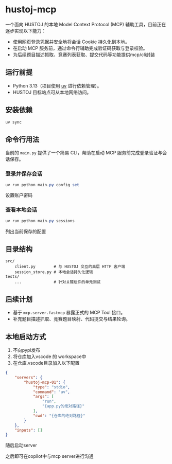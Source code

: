 # hustoj-mcp

一个面向 HUSTOJ 的本地 Model Context Protocol (MCP) 辅助工具，目前正在逐步实现以下能力：

- 使用网页登录凭据并安全地将会话 Cookie 持久化到本地。
- 在启动 MCP 服务前，通过命令行辅助完成验证码获取与登录校验。
- 为后续题目描述抓取、竞赛列表获取、提交代码等功能提供mcp/cli封装

## 运行前提

- Python 3.13（项目使用 [uv](https://github.com/astral-sh/uv) 进行依赖管理）。
- HUSTOJ 目标站点可从本地网络访问。

## 安装依赖

```powershell
uv sync
```

## 命令行用法

当前的 `main.py` 提供了一个简易 CLI，帮助在启动 MCP 服务前完成登录验证与会话保存。

### 登录并保存会话

```powershell
uv run python main.py config set
```

设置账户密码

### 查看本地会话

```powershell
uv run python main.py sessions
```

列出当前保存的配置

## 目录结构

```text
src/
	client.py        # 与 HUSTOJ 交互的高层 HTTP 客户端
	session_store.py # 本地会话持久化逻辑
tests/
	...              # 针对关键组件的单元测试
```

## 后续计划

- 基于 `mcp.server.fastmcp` 暴露正式的 MCP Tool 接口。
- 补充题目描述抓取、竞赛题目映射、代码提交与结果轮询。

## 本地启动方式

1. 不向pypi发布
2. 将仓库加入vscode 的 workspace中
3. 在仓库.vscode目录加入以下配置

``` json
{
	"servers": {
		"hustoj-mcp-01": {
			"type": "stdio",
			"command": "uv",
			"args": [
				"run",
				"{app.py的绝对路径}"
			],
			"cwd": "{仓库的绝对路径}"
		}
	},
	"inputs": []
}
```

随后启动server

之后即可在copilot中与mcp server进行沟通
